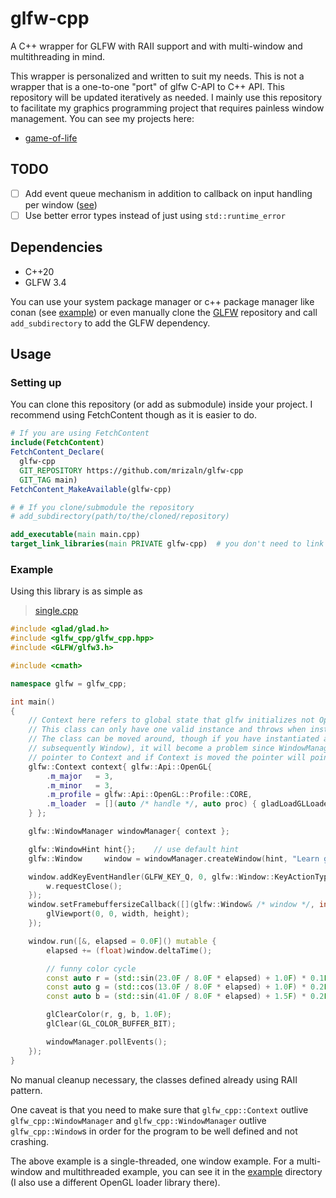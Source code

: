 # glfw-cpp

A C++ wrapper for GLFW with RAII support and with multi-window and multithreading in mind.

This wrapper is personalized and written to suit my needs. This is not a wrapper that is a one-to-one "port" of glfw C-API to C++ API. This repository will be updated iteratively as needed. I mainly use this repository to facilitate my graphics programming project that requires painless window management. You can see my projects here:

- [game-of-life](https://github.com/mrizaln/game-of-life)

## TODO

- [ ] Add event queue mechanism in addition to callback on input handling per window ([see](https://github.com/glfw/gleq))
- [ ] Use better error types instead of just using `std::runtime_error`

## Dependencies

- C++20
- GLFW 3.4

You can use your system package manager or c++ package manager like conan (see [example](./example)) or even manually clone the [GLFW](https://github.com/glfw/glfw) repository and call `add_subdirectory` to add the GLFW dependency.

## Usage

### Setting up

You can clone this repository (or add as submodule) inside your project. I recommend using FetchContent though as it is easier to do.

```cmake
# If you are using FetchContent
include(FetchContent)
FetchContent_Declare(
  glfw-cpp
  GIT_REPOSITORY https://github.com/mrizaln/glfw-cpp
  GIT_TAG main)
FetchContent_MakeAvailable(glfw-cpp)

# # If you clone/submodule the repository
# add_subdirectory(path/to/the/cloned/repository)

add_executable(main main.cpp)
target_link_libraries(main PRIVATE glfw-cpp)  # you don't need to link to glfw here, glfw-cpp already link to it
```

### Example

Using this library is as simple as

> [single.cpp](./example/source/single.cpp)

```cpp
#include <glad/glad.h>
#include <glfw_cpp/glfw_cpp.hpp>
#include <GLFW/glfw3.h>

#include <cmath>

namespace glfw = glfw_cpp;

int main()
{
    // Context here refers to global state that glfw initializes not OpenGL context.
    // This class can only have one valid instance and throws when instantiated again.
    // The class can be moved around, though if you have instantiated a WindowManager (and
    // subsequently Window), it will become a problem since WindowManager and Window each have a
    // pointer to Context and if Context is moved the pointer will point to a moved value.
    glfw::Context context{ glfw::Api::OpenGL{
        .m_major   = 3,
        .m_minor   = 3,
        .m_profile = glfw::Api::OpenGL::Profile::CORE,
        .m_loader  = [](auto /* handle */, auto proc) { gladLoadGLLoader((GLADloadproc)proc); },
    } };

    glfw::WindowManager windowManager{ context };

    glfw::WindowHint hint{};    // use default hint
    glfw::Window     window = windowManager.createWindow(hint, "Learn glfw-cpp", 800, 600);

    window.addKeyEventHandler(GLFW_KEY_Q, 0, glfw::Window::KeyActionType::CALLBACK, [](auto& w) {
        w.requestClose();
    });
    window.setFramebuffersizeCallback([](glfw::Window& /* window */, int width, int height) {
        glViewport(0, 0, width, height);
    });

    window.run([&, elapsed = 0.0F]() mutable {
        elapsed += (float)window.deltaTime();

        // funny color cycle
        const auto r = (std::sin(23.0F / 8.0F * elapsed) + 1.0F) * 0.1F + 0.4F;
        const auto g = (std::cos(13.0F / 8.0F * elapsed) + 1.0F) * 0.2F + 0.3F;
        const auto b = (std::sin(41.0F / 8.0F * elapsed) + 1.5F) * 0.2F;

        glClearColor(r, g, b, 1.0F);
        glClear(GL_COLOR_BUFFER_BIT);

        windowManager.pollEvents();
    });
}
```

No manual cleanup necessary, the classes defined already using RAII pattern.

One caveat is that you need to make sure that `glfw_cpp::Context` outlive `glfw_cpp::WindowManager` and `glfw_cpp::WindowManager` outlive `glfw_cpp::Window`s in order for the program to be well defined and not crashing.

The above example is a single-threaded, one window example. For a multi-window and multithreaded example, you can see it in the [example](./example/source/multi.cpp) directory (I also use a different OpenGL loader library there).
